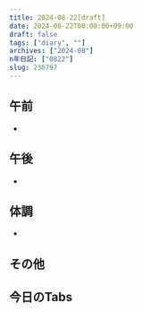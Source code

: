 ```yaml
---
title: 2024-08-22[draft]
date: 2024-08-22T00:00:00+09:00
draft: false
tags: ["diary", ""]
archives: ["2024-08"]
n年日記: ["0822"]
slug: 230797
---
```

## 午前
- 
## 午後
- 
## 体調
- 
## その他
## 今日のTabs